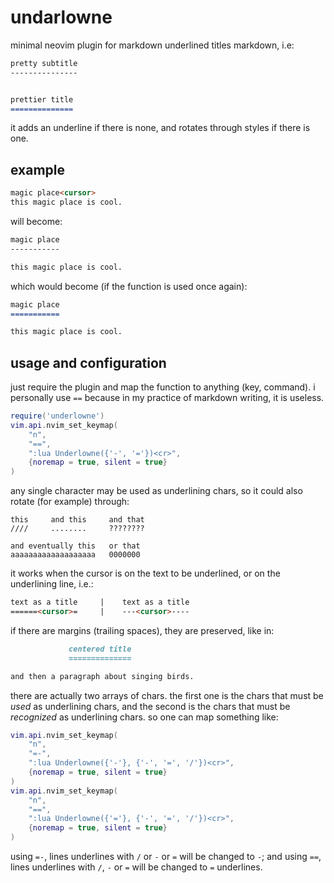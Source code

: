 undarlowne
==========

minimal neovim plugin for markdown underlined titles markdown, i.e:

```markdown
pretty subtitle
---------------


prettier title
==============

```

it adds an underline if there is none, and rotates through styles if there is one.

example
-------

```markdown
magic place<cursor>
this magic place is cool.
```

will become:

```markdown
magic place
-----------

this magic place is cool.
```

which would become (if the function is used once again):

```markdown
magic place
===========

this magic place is cool.
```

usage and configuration
-----------------------

just require the plugin and map the function to anything (key, command).
i personally use `==` because in my practice of markdown writing, it is useless.

```lua
require('underlowne')
vim.api.nvim_set_keymap(
    "n",
    "==",
    ":lua Underlowne({'-', '='})<cr>",
    {noremap = true, silent = true}
)
```

any single character may be used as underlining chars, so it could also rotate (for example) through:

```
this     and this     and that
////     ........     ????????

and eventually this   or that
aaaaaaaaaaaaaaaaaaa   0000000
```

it works when the cursor is on the text to be underlined, or on the underlining line, i.e.:

```markdown
text as a title     |    text as a title
======<cursor>=     |    ---<cursor>----
```

if there are margins (trailing spaces), they are preserved, like in:

```markdown
             centered title
             ==============

and then a paragraph about singing birds.
```

there are actually two arrays of chars. the first one is the chars that must be _used_ as underlining chars, and the second is the chars that must be _recognized_ as underlining chars. so one can map something like:

```lua
vim.api.nvim_set_keymap(
    "n",
    "=-",
    ":lua Underlowne({'-'}, {'-', '=', '/'})<cr>",
    {noremap = true, silent = true}
)
vim.api.nvim_set_keymap(
    "n",
    "==",
    ":lua Underlowne({'='}, {'-', '=', '/'})<cr>",
    {noremap = true, silent = true}
)
```

using `=-`, lines underlines with `/` or `-` or `=` will be changed to `-`; and using `==`, lines underlines with `/`, `-` or `=` will be changed to `=` underlines.

